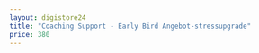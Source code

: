 ```yaml
---
layout: digistore24
title: "Coaching Support - Early Bird Angebot-stressupgrade"
price: 380
---
```

